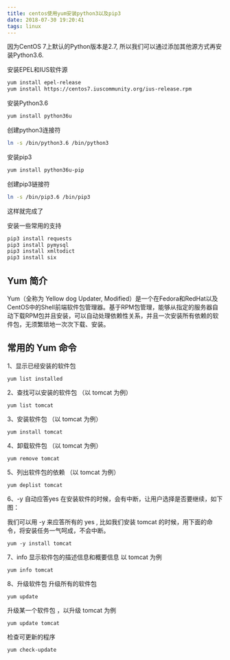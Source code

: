 ```yaml
---
title: centos使用yum安装python3以及pip3
date: 2018-07-30 19:20:41
tags: linux
---
```


因为CentOS 7上默认的Python版本是2.7, 所以我们可以通过添加其他源方式再安装Python3.6.

安装EPEL和IUS软件源


```bash
yum install epel-release
yum install https://centos7.iuscommunity.org/ius-release.rpm
```

安装Python3.6


```bash
yum install python36u
```

创建python3连接符


```bash
ln -s /bin/python3.6 /bin/python3
```

安装pip3


```bash
yum install python36u-pip
```

创建pip3链接符


```bash
ln -s /bin/pip3.6 /bin/pip3
```

这样就完成了

安装一些常用的支持


```bash
pip3 install requests
pip3 install pymysql
pip3 install xmltodict
pip3 install six
```

## Yum 简介
Yum（全称为 Yellow dog Updater, Modified）是一个在Fedora和RedHat以及CentOS中的Shell前端软件包管理器。基于RPM包管理，能够从指定的服务器自动下载RPM包并且安装，可以自动处理依赖性关系，并且一次安装所有依赖的软件包，无须繁琐地一次次下载、安装。

## 常用的 Yum 命令

1、显示已经安装的软件包
```
yum list installed
```


2、查找可以安装的软件包 （以 tomcat 为例）
```
yum list tomcat
```


3、安装软件包 （以 tomcat 为例）
```
yum install tomcat
```


4、卸载软件包 （以 tomcat 为例）
```
yum remove tomcat
```


5、列出软件包的依赖 （以 tomcat 为例）
```
yum deplist tomcat
```



6、-y 自动应答yes
在安装软件的时候，会有中断，让用户选择是否要继续，如下图：



我们可以用 -y 来应答所有的 yes , 比如我们安装 tomcat 的时候，用下面的命令，将安装任务一气呵成，不会中断。
```
yum -y install tomcat
```
7、info 显示软件包的描述信息和概要信息
以 tomcat 为例
```
yum info tomcat
```


8、升级软件包
升级所有的软件包
```
yum update
```
升级某一个软件包 ，以升级 tomcat 为例
```
yum update tomcat
```
检查可更新的程序
```
yum check-update
```